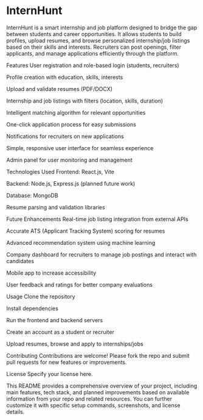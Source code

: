 # InternHunt
InternHunt is a smart internship and job platform designed to bridge the gap between students and career opportunities. It allows students to build profiles, upload resumes, and browse personalized internship/job listings based on their skills and interests. Recruiters can post openings, filter applicants, and manage applications efficiently through the platform.

Features
User registration and role-based login (students, recruiters)

Profile creation with education, skills, interests

Upload and validate resumes (PDF/DOCX)

Internship and job listings with filters (location, skills, duration)

Intelligent matching algorithm for relevant opportunities

One-click application process for easy submissions

Notifications for recruiters on new applications

Simple, responsive user interface for seamless experience

Admin panel for user monitoring and management

Technologies Used
Frontend: React.js, Vite

Backend: Node.js, Express.js (planned future work)

Database: MongoDB

Resume parsing and validation libraries

Future Enhancements
Real-time job listing integration from external APIs

Accurate ATS (Applicant Tracking System) scoring for resumes

Advanced recommendation system using machine learning

Company dashboard for recruiters to manage job postings and interact with candidates

Mobile app to increase accessibility

User feedback and ratings for better company evaluations

Usage
Clone the repository

Install dependencies

Run the frontend and backend servers

Create an account as a student or recruiter

Upload resumes, browse and apply to internships/jobs

Contributing
Contributions are welcome! Please fork the repo and submit pull requests for new features or improvements.

License
Specify your license here.

This README provides a comprehensive overview of your project, including main features, tech stack, and planned improvements based on available information from your repo and related resources. You can further customize it with specific setup commands, screenshots, and license details.

